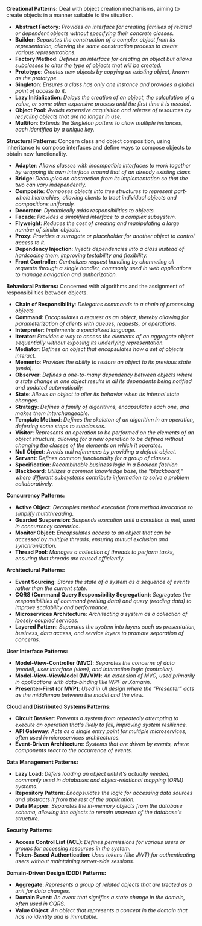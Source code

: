 **Creational Patterns:** Deal with object creation mechanisms, aiming to create objects in a manner suitable to the situation.

- **Abstract Factory**: _Provides an interface for creating families of related or dependent objects without specifying their concrete classes._
- **Builder**: _Separates the construction of a complex object from its representation, allowing the same construction process to create various representations._
- **Factory Method**: _Defines an interface for creating an object but allows subclasses to alter the type of objects that will be created._
- **Prototype**: _Creates new objects by copying an existing object, known as the prototype._
- **Singleton**: _Ensures a class has only one instance and provides a global point of access to it._
- **Lazy Initialization**: _Delays the creation of an object, the calculation of a value, or some other expensive process until the first time it is needed._
- **Object Pool**: _Avoids expensive acquisition and release of resources by recycling objects that are no longer in use._
- **Multiton**: _Extends the Singleton pattern to allow multiple instances, each identified by a unique key._

**Structural Patterns:** Concern class and object composition, using inheritance to compose interfaces and define ways to compose objects to obtain new functionality.

- **Adapter**: _Allows classes with incompatible interfaces to work together by wrapping its own interface around that of an already existing class._
- **Bridge**: _Decouples an abstraction from its implementation so that the two can vary independently._
- **Composite**: _Composes objects into tree structures to represent part-whole hierarchies, allowing clients to treat individual objects and compositions uniformly._
- **Decorator**: _Dynamically adds responsibilities to objects._
- **Facade**: _Provides a simplified interface to a complex subsystem._
- **Flyweight**: _Reduces the cost of creating and manipulating a large number of similar objects._
- **Proxy**: _Provides a surrogate or placeholder for another object to control access to it._
- **Dependency Injection**: _Injects dependencies into a class instead of hardcoding them, improving testability and flexibility._
- **Front Controller**: _Centralizes request handling by channeling all requests through a single handler, commonly used in web applications to manage navigation and authorization._

**Behavioral Patterns:** Concerned with algorithms and the assignment of responsibilities between objects.

- **Chain of Responsibility**: _Delegates commands to a chain of processing objects._
- **Command**: _Encapsulates a request as an object, thereby allowing for parameterization of clients with queues, requests, or operations._
- **Interpreter**: _Implements a specialized language._
- **Iterator**: _Provides a way to access the elements of an aggregate object sequentially without exposing its underlying representation._
- **Mediator**: _Defines an object that encapsulates how a set of objects interact._
- **Memento**: _Provides the ability to restore an object to its previous state (undo)._
- **Observer**: _Defines a one-to-many dependency between objects where a state change in one object results in all its dependents being notified and updated automatically._
- **State**: _Allows an object to alter its behavior when its internal state changes._
- **Strategy**: _Defines a family of algorithms, encapsulates each one, and makes them interchangeable._
- **Template Method**: _Defines the skeleton of an algorithm in an operation, deferring some steps to subclasses._
- **Visitor**: _Represents an operation to be performed on the elements of an object structure, allowing for a new operation to be defined without changing the classes of the elements on which it operates._
- **Null Object**: _Avoids null references by providing a default object._
- **Servant**: _Defines common functionality for a group of classes._
- **Specification**: _Recombinable business logic in a Boolean fashion._
- **Blackboard**: _Utilizes a common knowledge base, the "blackboard," where different subsystems contribute information to solve a problem collaboratively._

**Concurrency Patterns:**

- **Active Object**: _Decouples method execution from method invocation to simplify multithreading._
- **Guarded Suspension**: _Suspends execution until a condition is met, used in concurrency scenarios._
- **Monitor Object**: _Encapsulates access to an object that can be accessed by multiple threads, ensuring mutual exclusion and synchronization._
- **Thread Pool**: _Manages a collection of threads to perform tasks, ensuring that threads are reused efficiently._

**Architectural Patterns:**

- **Event Sourcing**: _Stores the state of a system as a sequence of events rather than the current state._
- **CQRS (Command Query Responsibility Segregation)**: _Segregates the responsibilities of command (writing data) and query (reading data) to improve scalability and performance._
- **Microservices Architecture**: _Architecting a system as a collection of loosely coupled services._
- **Layered Pattern**: _Separates the system into layers such as presentation, business, data access, and service layers to promote separation of concerns._

**User Interface Patterns:**

- **Model-View-Controller (MVC)**: _Separates the concerns of data (model), user interface (view), and interaction logic (controller)._
- **Model-View-ViewModel (MVVM)**: _An extension of MVC, used primarily in applications with data-binding like WPF or Xamarin._
- **Presenter-First (or MVP)**: _Used in UI design where the "Presenter" acts as the middleman between the model and the view._

**Cloud and Distributed Systems Patterns:**

- **Circuit Breaker**: _Prevents a system from repeatedly attempting to execute an operation that's likely to fail, improving system resilience._
- **API Gateway**: _Acts as a single entry point for multiple microservices, often used in microservices architectures._
- **Event-Driven Architecture**: _Systems that are driven by events, where components react to the occurrence of events._

**Data Management Patterns:**

- **Lazy Load**: _Defers loading an object until it's actually needed, commonly used in databases and object-relational mapping (ORM) systems._
- **Repository Pattern**: _Encapsulates the logic for accessing data sources and abstracts it from the rest of the application._
- **Data Mapper**: _Separates the in-memory objects from the database schema, allowing the objects to remain unaware of the database's structure._

**Security Patterns:**

- **Access Control List (ACL)**: _Defines permissions for various users or groups for accessing resources in the system._
- **Token-Based Authentication**: _Uses tokens (like JWT) for authenticating users without maintaining server-side sessions._

**Domain-Driven Design (DDD) Patterns:**

- **Aggregate**: _Represents a group of related objects that are treated as a unit for data changes._
- **Domain Event**: _An event that signifies a state change in the domain, often used in CQRS._
- **Value Object**: _An object that represents a concept in the domain that has no identity and is immutable._
